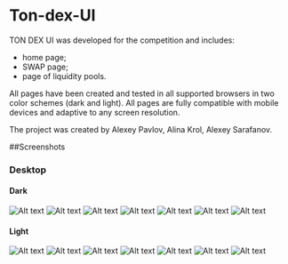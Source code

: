 # Ton-dex-UI

TON DEX UI was developed for the competition and includes: 
- home page;
- SWAP page;
- page of liquidity pools.  

All pages have been created and tested in all supported browsers in two color schemes (dark and light). All pages are fully compatible with mobile devices and adaptive to any screen resolution. 

The project was created by Alexey Pavlov, Alina Krol, Alexey Sarafanov.

##Screenshots

### Desktop

#### Dark
![Alt text](/Readme/Dark/Home.png "Home")
![Alt text](/Readme/Dark/Swap.png "Swap")
![Alt text](/Readme/Dark/selectToken.png "SelectToken")
![Alt text](/Readme/Dark/Pools.png "Pools")
![Alt text](/Readme/Dark/Pools2.png "Pools grid")
![Alt text](/Readme/Dark/createPool.png "createPool")
![Alt text](/Readme/Dark/addLiquidity.png "addLiquidity")

#### Light
![Alt text](/Readme/Light/Home.png "Home")
![Alt text](/Readme/Light/Swap.png "Swap")
![Alt text](/Readme/Light/selectToken.png "SelectToken")
![Alt text](/Readme/Light/Pools.png "Pools")
![Alt text](/Readme/Light/Pools2.png "Pools grid")
![Alt text](/Readme/Light/createPool.png "createPool")
![Alt text](/Readme/Light/addLiquidity.png "addLiquidity")